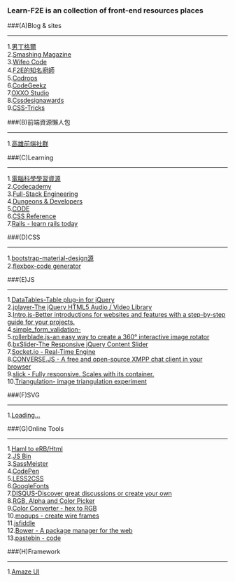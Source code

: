### Learn-F2E is an collection of front-end resources places

###(A)Blog & sites
___
1.[男丁格爾](http://abgne.tw/)</br>
2.[Smashing Magazine](http://www.smashingmagazine.com/)</br>
3.[Wifeo Code](http://www.wifeo.com/code/)</br>
4.[F2E的知名廚師](http://uptodate.frontendrescue.org/)</br>
5.[Codrops](http://tympanus.net/codrops/)</br>
6.[CodeGeekz](https://codegeekz.com/)</br>
7.[OXXO Studio](http://www.oxxostudio.tw/)</br>
8.[Cssdesignawards](http://www.cssdesignawards.com/)</br>
9.[CSS-Tricks](https://css-tricks.com/)</br>


###(B)前端資源懶人包  
___
1.[高雄前端社群](https://docs.google.com/document/d/13nK_XY9u5uIleTpSCw88lMupzgCSwXd6j6je44eLhMQ/edit?pli=1)

###(C)Learning
___
1.[電腦科學學習資源](https://trello.com/b/SfJlgg4P/computer-science-learning-resource)</br>
2.[Codecademy](http://www.codecademy.com/)</br>
3.[Full-Stack Engineering](http://blog.kdchang.cc/)</br>
4.[Dungeons & Developers](http://www.dungeonsanddevelopers.com/)</br>
5.[CODE](http://code.org/learn)</br>
6.[CSS Reference](http://tympanus.net/codrops/css_reference/)</br>
7.[Rails - learn rails today](http://www.learn-rails.today/)</br>

###(D)CSS
___
1.[bootstrap-material-design源](http://fezvrasta.github.io/bootstrap-material-design/bootstrap-elements.html)</br>
2.[flexbox-code generator](http://the-echoplex.net/flexyboxes/)</br>

###(E)JS
___
1.[DataTables-Table plug-in for jQuery ](http://www.datatables.net/)</br>
2.[jplayer-The jQuery HTML5 Audio / Video Library](http://www.jplayer.org/)</br>
3.[Intro.js-Better introductions for websites and features with a step-by-step guide for your projects.](http://usablica.github.io/intro.js/)</br>
4.[simple_form_validation-](https://github.com/tedshd/simple_form_validation)</br>
5.[rollerblade.js-an easy way to create a 360° interactive image rotator](http://www.iamapioneer.com/plugins/rollerblade/)</br>
6.[bxSlider-The Responsive jQuery Content Slider](http://bxslider.com/)</br>
7.[Socket.io - Real-Time Engine](http://socket.io/)</br>
8.[CONVERSE.JS - A free and open-source XMPP chat client in your browser](https://conversejs.org/)</br>
9.[slick - Fully responsive. Scales with its container.](http://kenwheeler.github.io/slick/)</br>
10.[Triangulation-  image triangulation experiment ](https://github.com/snorpey/triangulation)</br>

###(F)SVG
___
1.[Loading... ](http://jxnblk.com/loading/?utm_content=bufferd3119&utm_medium=social&utm_source=twitter.com&utm_campaign=buffer)</br>



###(G)Online Tools
___
1.[Haml to eRB/Html](https://haml2erb.org/)</br>
2.[JS Bin](http://jsbin.com/?html,output)</br>
3.[SassMeister](http://sassmeister.com/)</br>
4.[CodePen](http://codepen.io/)</br>
5.[LESS2CSS](http://less2css.org/)</br>
6.[GoogleFonts](https://www.google.com/fonts)</br>
7.[DISQUS-Discover great discussions or create your own](https://disqus.com/)</br>
8.[RGB, Alpha and Color Picker](http://www.bauer.uh.edu/parks/truecolor.htm)</br>
9.[Color Converter - hex to RGB](http://www.yellowpipe.com/yis/tools/hex-to-rgb/color-converter.php)</br>
10.[moqups - create wire frames](https://moqups.com/)</br>
11.[jsfiddle](http://jsfiddle.net/)</br>
12.[Bower - A package manager for the web](http://bower.io/)</br>
13.[pastebin - code](http://pastebin.com/)</br>

###(H)Framework
___
1.[Amaze UI](http://amazeui.org/)</br>
